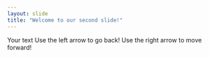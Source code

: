 ```yaml
---
layout: slide
title: "Welcome to our second slide!"
---
```

Your text
Use the left arrow to go back!
Use the right arrow to move forward!
